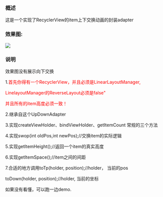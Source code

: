 ### 概述

这是一个实现了RecyclerView的item上下交换动画的封装adapter

### 效果图:

![](http://gloomyer.com/img/img/recyclerview_item_change_demo.gif)



### 说明

效果图没有展示向下交换

1.<font color='red'>首先你得有一个RecyclerView，并且必须是LinearLayoutManager,

LinelayoutManager的ReverseLayout必须是false"

并且所有的item高度必须一致！</font>

2.继承自这个UpDownAdapter

3.实现createViewHolder、bindViewHolder、getItemCount 常规的三个方法

4.实现swop(int oldPos,int newPos);//交换item的实际逻辑

5.实现getItemHeight();//返回一个item的真实高度

6.实现getItemSpace();//item之间的间距

7.合适的地方调用toTp(holder, position);//holder， 当前的pos

toDown(holder, position);//holder, 当前的坐标





如果没有看懂，可以跑一边demo.
